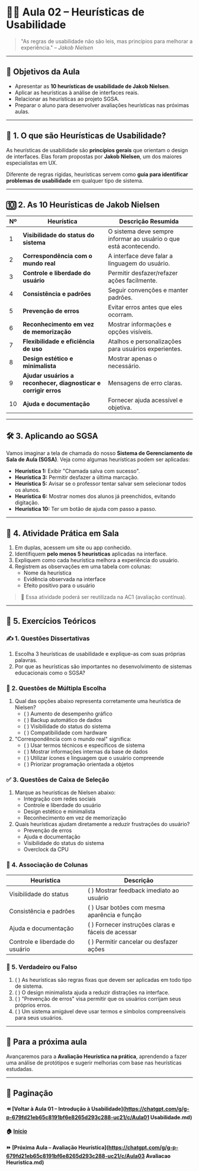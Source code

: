 # 👨‍🏫 Aula 02 – Heurísticas de Usabilidade

> "As regras de usabilidade não são leis, mas princípios para melhorar a experiência." – *Jakob Nielsen*

------

## 🎯 Objetivos da Aula

- Apresentar as **10 heurísticas de usabilidade de Jakob Nielsen**.
- Aplicar as heurísticas à análise de interfaces reais.
- Relacionar as heurísticas ao projeto SGSA.
- Preparar o aluno para desenvolver avaliações heurísticas nas próximas aulas.

------

## 📌 1. O que são Heurísticas de Usabilidade?

As heurísticas de usabilidade são **princípios gerais** que orientam o design de interfaces. Elas foram propostas por **Jakob Nielsen**, um dos maiores especialistas em UX.

Diferente de regras rígidas, heurísticas servem como **guia para identificar problemas de usabilidade** em qualquer tipo de sistema.

------

## 🔟 2. As 10 Heurísticas de Jakob Nielsen

| Nº   | Heurística                                                   | Descrição Resumida                                           |
| ---- | ------------------------------------------------------------ | ------------------------------------------------------------ |
| 1    | **Visibilidade do status do sistema**                        | O sistema deve sempre informar ao usuário o que está acontecendo. |
| 2    | **Correspondência com o mundo real**                         | A interface deve falar a linguagem do usuário.               |
| 3    | **Controle e liberdade do usuário**                          | Permitir desfazer/refazer ações facilmente.                  |
| 4    | **Consistência e padrões**                                   | Seguir convenções e manter padrões.                          |
| 5    | **Prevenção de erros**                                       | Evitar erros antes que eles ocorram.                         |
| 6    | **Reconhecimento em vez de memorização**                     | Mostrar informações e opções visíveis.                       |
| 7    | **Flexibilidade e eficiência de uso**                        | Atalhos e personalizações para usuários experientes.         |
| 8    | **Design estético e minimalista**                            | Mostrar apenas o necessário.                                 |
| 9    | **Ajudar usuários a reconhecer, diagnosticar e corrigir erros** | Mensagens de erro claras.                                    |
| 10   | **Ajuda e documentação**                                     | Fornecer ajuda acessível e objetiva.                         |

------

## 🛠 3. Aplicando ao SGSA

Vamos imaginar a tela de chamada do nosso **Sistema de Gerenciamento de Sala de Aula (SGSA)**. Veja como algumas heurísticas podem ser aplicadas:

- **Heurística 1:** Exibir "Chamada salva com sucesso".
- **Heurística 3:** Permitir desfazer a última marcação.
- **Heurística 5:** Avisar se o professor tentar salvar sem selecionar todos os alunos.
- **Heurística 6:** Mostrar nomes dos alunos já preenchidos, evitando digitação.
- **Heurística 10:** Ter um botão de ajuda com passo a passo.

------

## 🤝 4. Atividade Prática em Sala

1. Em duplas, acessem um site ou app conhecido.
2. Identifiquem **pelo menos 5 heurísticas** aplicadas na interface.
3. Expliquem como cada heurística melhora a experiência do usuário.
4. Registrem as observações em uma tabela com colunas:
   - Nome da heurística
   - Evidência observada na interface
   - Efeito positivo para o usuário

> 📌 Essa atividade poderá ser reutilizada na AC1 (avaliação contínua).

------

## 📝 5. Exercícios Teóricos

### ✍️ 1. Questões Dissertativas

1. Escolha 3 heurísticas de usabilidade e explique-as com suas próprias palavras.
2. Por que as heurísticas são importantes no desenvolvimento de sistemas educacionais como o SGSA?

### 🔘 2. Questões de Múltipla Escolha

1. Qual das opções abaixo representa corretamente uma heurística de Nielsen?
   - ( ) Aumento de desempenho gráfico
   - ( ) Backup automático de dados
   - ( ) Visibilidade do status do sistema
   - ( ) Compatibilidade com hardware
2. "Correspondência com o mundo real" significa:
   - ( ) Usar termos técnicos e específicos de sistema
   - ( ) Mostrar informações internas da base de dados
   - ( ) Utilizar ícones e linguagem que o usuário compreende
   - ( ) Priorizar programação orientada a objetos

### ✅ 3. Questões de Caixa de Seleção

1. Marque as heurísticas de Nielsen abaixo:
   -  Integração com redes sociais
   -  Controle e liberdade do usuário
   -  Design estético e minimalista
   -  Reconhecimento em vez de memorização
2. Quais heurísticas ajudam diretamente a reduzir frustrações do usuário?
   -  Prevenção de erros
   -  Ajuda e documentação
   -  Visibilidade do status do sistema
   -  Overclock da CPU

### 🔄 4. Associação de Colunas

| Heurística                      | Descrição                                           |
| ------------------------------- | --------------------------------------------------- |
| Visibilidade do status          | (  ) Mostrar feedback imediato ao usuário           |
| Consistência e padrões          | (  ) Usar botões com mesma aparência e função       |
| Ajuda e documentação            | (  ) Fornecer instruções claras e fáceis de acessar |
| Controle e liberdade do usuário | (  ) Permitir cancelar ou desfazer ações            |

### 🔁 5. Verdadeiro ou Falso

1. ( ) As heurísticas são regras fixas que devem ser aplicadas em todo tipo de sistema.
2. ( ) O design minimalista ajuda a reduzir distrações na interface.
3. ( ) "Prevenção de erros" visa permitir que os usuários corrijam seus próprios erros.
4. ( ) Um sistema amigável deve usar termos e símbolos compreensíveis para seus usuários.

------

## 📖 Para a próxima aula

Avançaremos para a **Avaliação Heurística na prática**, aprendendo a fazer uma análise de protótipos e sugerir melhorias com base nas heurísticas estudadas.

------

## 🧭 Paginação

#### ⏪ [Voltar à Aula 01 – Introdução à Usabilidade](https://chatgpt.com/g/g-p-679fd21eb65c8191bf6e8265d293c288-uc21/c/Aula01 Usabilidade.md)

#### 🏠 [Início](https://chatgpt.com/g/g-p-679fd21eb65c8191bf6e8265d293c288-uc21/README.md)

#### ⏩ [Próxima Aula – Avaliação Heurística](https://chatgpt.com/g/g-p-679fd21eb65c8191bf6e8265d293c288-uc21/c/Aula03 Avaliacao Heuristica.md)